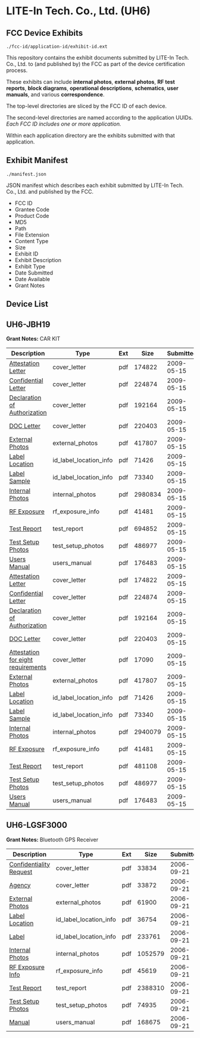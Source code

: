 # LITE-In Tech. Co., Ltd. (UH6)
## FCC Device Exhibits

```
./fcc-id/application-id/exhibit-id.ext
```

This repository contains the exhibit documents submitted by LITE-In Tech. Co., Ltd. to (and published by) the FCC as part of the device certification process.

These exhibits can include **internal photos**, **external photos**, **RF test reports**, **block diagrams**, **operational descriptions**, **schematics**, **user manuals**, and various **correspondence**.

The top-level directories are sliced by the FCC ID of each device.

The second-level directories are named according to the application UUIDs. *Each FCC ID includes one or more application.*

Within each application directory are the exhibits submitted with that application. 

## Exhibit Manifest

```
./manifest.json
```

JSON manifest which describes each exhibit submitted by LITE-In Tech. Co., Ltd. and published by the FCC.

- FCC ID
- Grantee Code
- Product Code
- MD5
- Path
- File Extension
- Content Type
- Size
- Exhibit ID
- Exhibit Description
- Exhibit Type
- Date Submitted
- Date Available
- Grant Notes

## Device List
## UH6-JBH19
**Grant Notes:** CAR KIT

| Description | Type | Ext | Size | Submitted | Available |
| ----------- | ---- | --- | ---- | --------- | --------- |
| [Attestation Letter](UH6-JBH19/5627b36235a6eddca6eb3216f2aae9bf/1110929.pdf) | cover_letter | pdf | 174822 | 2009-05-15 | 2009-05-18 |
| [Confidential Letter](UH6-JBH19/5627b36235a6eddca6eb3216f2aae9bf/1110930.pdf) | cover_letter | pdf | 224874 | 2009-05-15 | 2009-05-18 |
| [Declaration of Authorization](UH6-JBH19/5627b36235a6eddca6eb3216f2aae9bf/1110931.pdf) | cover_letter | pdf | 192164 | 2009-05-15 | 2009-05-18 |
| [DOC Letter](UH6-JBH19/5627b36235a6eddca6eb3216f2aae9bf/1110932.pdf) | cover_letter | pdf | 220403 | 2009-05-15 | 2009-05-18 |
| [External Photos](UH6-JBH19/5627b36235a6eddca6eb3216f2aae9bf/1110933.pdf) | external_photos | pdf | 417807 | 2009-05-15 | 2009-05-18 |
| [Label Location](UH6-JBH19/5627b36235a6eddca6eb3216f2aae9bf/1110935.pdf) | id_label_location_info | pdf | 71426 | 2009-05-15 | 2009-05-18 |
| [Label Sample](UH6-JBH19/5627b36235a6eddca6eb3216f2aae9bf/1110936.pdf) | id_label_location_info | pdf | 73340 | 2009-05-15 | 2009-05-18 |
| [Internal Photos](UH6-JBH19/5627b36235a6eddca6eb3216f2aae9bf/1110950.pdf) | internal_photos | pdf | 2980834 | 2009-05-15 | 2009-05-18 |
| [RF Exposure](UH6-JBH19/5627b36235a6eddca6eb3216f2aae9bf/1110937.pdf) | rf_exposure_info | pdf | 41481 | 2009-05-15 | 2009-05-18 |
| [Test Report](UH6-JBH19/5627b36235a6eddca6eb3216f2aae9bf/1110954.pdf) | test_report | pdf | 694852 | 2009-05-15 | 2009-05-18 |
| [Test Setup Photos](UH6-JBH19/5627b36235a6eddca6eb3216f2aae9bf/1110939.pdf) | test_setup_photos | pdf | 486977 | 2009-05-15 | 2009-05-18 |
| [Users Manual](UH6-JBH19/5627b36235a6eddca6eb3216f2aae9bf/1110940.pdf) | users_manual | pdf | 176483 | 2009-05-15 | 2009-05-18 |
| [Attestation Letter](UH6-JBH19/23f83d0a74cc0587c3b959c6526d7be9/1110929.pdf) | cover_letter | pdf | 174822 | 2009-05-15 | 2009-05-18 |
| [Confidential Letter](UH6-JBH19/23f83d0a74cc0587c3b959c6526d7be9/1110930.pdf) | cover_letter | pdf | 224874 | 2009-05-15 | 2009-05-18 |
| [Declaration of Authorization](UH6-JBH19/23f83d0a74cc0587c3b959c6526d7be9/1110931.pdf) | cover_letter | pdf | 192164 | 2009-05-15 | 2009-05-18 |
| [DOC Letter](UH6-JBH19/23f83d0a74cc0587c3b959c6526d7be9/1110932.pdf) | cover_letter | pdf | 220403 | 2009-05-15 | 2009-05-18 |
| [Attestation for eight requirements](UH6-JBH19/23f83d0a74cc0587c3b959c6526d7be9/1110941.pdf) | cover_letter | pdf | 17090 | 2009-05-15 | 2009-05-18 |
| [External Photos](UH6-JBH19/23f83d0a74cc0587c3b959c6526d7be9/1110933.pdf) | external_photos | pdf | 417807 | 2009-05-15 | 2009-05-18 |
| [Label Location](UH6-JBH19/23f83d0a74cc0587c3b959c6526d7be9/1110935.pdf) | id_label_location_info | pdf | 71426 | 2009-05-15 | 2009-05-18 |
| [Label Sample](UH6-JBH19/23f83d0a74cc0587c3b959c6526d7be9/1110936.pdf) | id_label_location_info | pdf | 73340 | 2009-05-15 | 2009-05-18 |
| [Internal Photos](UH6-JBH19/23f83d0a74cc0587c3b959c6526d7be9/1110934.pdf) | internal_photos | pdf | 2940079 | 2009-05-15 | 2009-05-18 |
| [RF Exposure](UH6-JBH19/23f83d0a74cc0587c3b959c6526d7be9/1110937.pdf) | rf_exposure_info | pdf | 41481 | 2009-05-15 | 2009-05-18 |
| [Test Report](UH6-JBH19/23f83d0a74cc0587c3b959c6526d7be9/1110938.pdf) | test_report | pdf | 481108 | 2009-05-15 | 2009-05-18 |
| [Test Setup Photos](UH6-JBH19/23f83d0a74cc0587c3b959c6526d7be9/1110939.pdf) | test_setup_photos | pdf | 486977 | 2009-05-15 | 2009-05-18 |
| [Users Manual](UH6-JBH19/23f83d0a74cc0587c3b959c6526d7be9/1110940.pdf) | users_manual | pdf | 176483 | 2009-05-15 | 2009-05-18 |
## UH6-LGSF3000
**Grant Notes:** Bluetooth GPS Receiver

| Description | Type | Ext | Size | Submitted | Available |
| ----------- | ---- | --- | ---- | --------- | --------- |
| [Confidentiality Request](UH6-LGSF3000/bc35825253b1a345222ecfd737215514/707517.pdf) | cover_letter | pdf | 33834 | 2006-09-21 | 2006-09-21 |
| [Agency](UH6-LGSF3000/bc35825253b1a345222ecfd737215514/707518.pdf) | cover_letter | pdf | 33872 | 2006-09-21 | 2006-09-21 |
| [External Photos](UH6-LGSF3000/bc35825253b1a345222ecfd737215514/707506.pdf) | external_photos | pdf | 61900 | 2006-09-21 | 2006-09-21 |
| [Label Location](UH6-LGSF3000/bc35825253b1a345222ecfd737215514/707507.pdf) | id_label_location_info | pdf | 36754 | 2006-09-21 | 2006-09-21 |
| [Label](UH6-LGSF3000/bc35825253b1a345222ecfd737215514/707508.pdf) | id_label_location_info | pdf | 233761 | 2006-09-21 | 2006-09-21 |
| [Internal Photos](UH6-LGSF3000/bc35825253b1a345222ecfd737215514/707509.pdf) | internal_photos | pdf | 1052579 | 2006-09-21 | 2006-09-21 |
| [RF Exposure Info](UH6-LGSF3000/bc35825253b1a345222ecfd737215514/707516.pdf) | rf_exposure_info | pdf | 45619 | 2006-09-21 | 2006-09-21 |
| [Test Report](UH6-LGSF3000/bc35825253b1a345222ecfd737215514/707513.pdf) | test_report | pdf | 2388310 | 2006-09-21 | 2006-09-21 |
| [Test Setup Photos](UH6-LGSF3000/bc35825253b1a345222ecfd737215514/707514.pdf) | test_setup_photos | pdf | 74935 | 2006-09-21 | 2006-09-21 |
| [Manual](UH6-LGSF3000/bc35825253b1a345222ecfd737215514/707515.pdf) | users_manual | pdf | 168675 | 2006-09-21 | 2006-09-21 |
